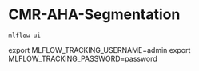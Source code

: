 # CMR-AHA-Segmentation

`mlflow ui`

export MLFLOW_TRACKING_USERNAME=admin
export MLFLOW_TRACKING_PASSWORD=password
